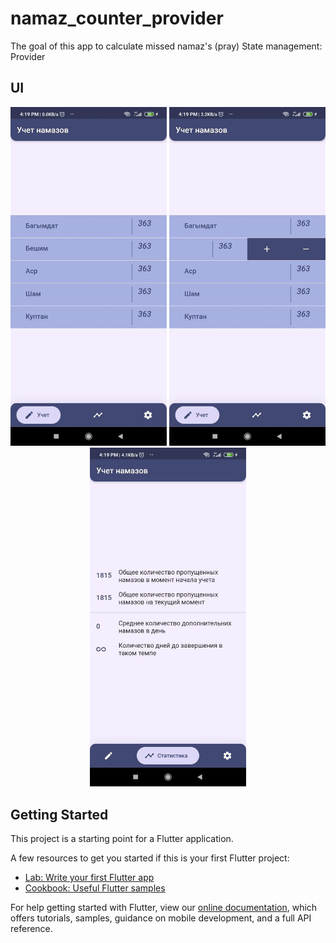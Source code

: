 # namaz_counter_provider

The goal of this app to calculate missed namaz's (pray)
State management: Provider

## UI
<p align="center">
  <img src="https://github.com/Jarkynbekbat/namaz_counter/blob/master/assets/screenshots/screenshot_2.jpg" width="250">
  <img src="https://github.com/Jarkynbekbat/namaz_counter/blob/master/assets/screenshots/screenshot_1.jpg" width="250">
  <img src="https://github.com/Jarkynbekbat/namaz_counter/blob/master/assets/screenshots/screenshot_3.jpg" width="250">
</p>

## Getting Started

This project is a starting point for a Flutter application.

A few resources to get you started if this is your first Flutter project:

- [Lab: Write your first Flutter app](https://flutter.dev/docs/get-started/codelab)
- [Cookbook: Useful Flutter samples](https://flutter.dev/docs/cookbook)

For help getting started with Flutter, view our
[online documentation](https://flutter.dev/docs), which offers tutorials,
samples, guidance on mobile development, and a full API reference.
